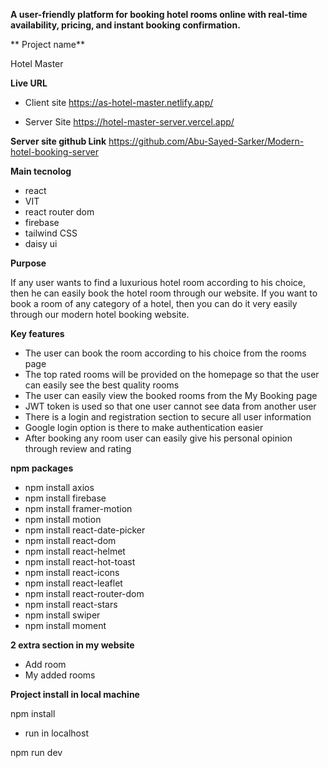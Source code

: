 **A user-friendly platform for booking hotel rooms online with real-time availability, pricing, and instant booking confirmation.**

** Project name**

Hotel Master

**Live URL**

* Client site
https://as-hotel-master.netlify.app/

* Server Site
https://hotel-master-server.vercel.app/

**Server site github Link**
https://github.com/Abu-Sayed-Sarker/Modern-hotel-booking-server


**Main tecnolog**

* react
* VIT
* react router dom
* firebase
* tailwind CSS
* daisy ui

**Purpose**

If any user wants to find a luxurious hotel room according to his choice, then he can easily book the hotel room through our website. If you want to book a room of any category of a hotel, then you can do it very easily through our modern hotel booking website.


**Key features**

* The user can book the room according to his choice from the rooms page
* The top rated rooms will be provided on the homepage so that the user can easily see the best quality rooms
* The user can easily view the booked rooms from the My Booking page
* JWT token is used so that one user cannot see data from another user
* There is a login and registration section to secure all user information
* Google login option is there to make authentication easier
* After booking any room user can easily give his personal opinion through review and rating


**npm packages**

*  npm install axios
*  npm install firebase
*  npm install framer-motion
*  npm install motion
*  npm install react-date-picker
*  npm install react-dom
*  npm install react-helmet
*  npm install react-hot-toast
*  npm install react-icons
*  npm install react-leaflet
*  npm install react-router-dom
*  npm install react-stars
*  npm install swiper
*  npm install moment


**2 extra section in my website**

* Add room
* My added rooms


**Project install in local machine**

npm install

* run in localhost

npm run dev

  
